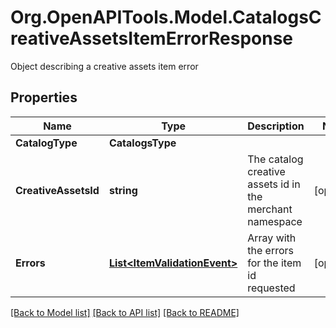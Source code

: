 # Org.OpenAPITools.Model.CatalogsCreativeAssetsItemErrorResponse
Object describing a creative assets item error

## Properties

Name | Type | Description | Notes
------------ | ------------- | ------------- | -------------
**CatalogType** | **CatalogsType** |  | 
**CreativeAssetsId** | **string** | The catalog creative assets id in the merchant namespace | [optional] 
**Errors** | [**List&lt;ItemValidationEvent&gt;**](ItemValidationEvent.md) | Array with the errors for the item id requested | [optional] 

[[Back to Model list]](../README.md#documentation-for-models) [[Back to API list]](../README.md#documentation-for-api-endpoints) [[Back to README]](../README.md)

